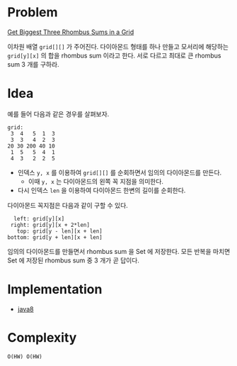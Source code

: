 # Problem

[Get Biggest Three Rhombus Sums in a Grid](https://leetcode.com/problems/get-biggest-three-rhombus-sums-in-a-grid/)

이차원 배열 `grid[][]` 가 주어진다. 다이아몬드 형태를 하나 만들고
모서리에 해당하는 `grid[y][x]` 의 합을 rhombus sum 이라고 한다. 서로
다르고 최대로 큰 rhombus sum 3 개를 구하라.

# Idea

예를 들어 다음과 같은 경우를 살펴보자.

```
grid:
 3  4   5  1  3
 3  3   4  2  3
20 30 200 40 10
 1  5   5  4  1
 4  3   2  2  5 
```

* 인덱스 `y, x` 를 이용하여 `grid[][]` 를 순회하면서 임의의
  다이아몬드를 만든다.
  * 이때 `y, x` 는 다이아몬드의 왼쪽 꼭 지점을 의미한다.
* 다시 인덱스 `len` 을 이용하여 다이아몬드 한변의 길이를 순회한다.

다이아몬드 꼭지점은 다음과 같이 구할 수 있다.

```
  left: grid[y][x]
 right: grid[y][x + 2*len]
   top: grid[y - len][x + len]
bottom: grid[y + len][x + len]
```

임의의 다이아몬드를 만들면서 rhombus sum 을 Set 에 저장한다. 모든
반복을 마치면 Set 에 저장된 rhombus sum 중 3 개가 곧 답이다.

# Implementation

* [java8](MainApp.java)

# Complexity

```
O(HW) O(HW)
```
